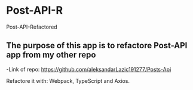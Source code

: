 # Post-API-R
Post-API-Refactored

## The purpose of this app is to refactore Post-API app from my other repo
-Link of repo: https://github.com/aleksandarLazic191277/Posts-Api

Refactore it with: Webpack, TypeScript and Axios.
